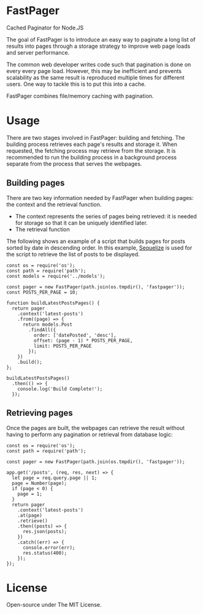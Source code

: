 # FastPager

Cached Paginator for Node.JS

The goal of FastPager is to introduce an easy way to paginate a long list of results into pages through a storage strategy to improve web page loads and server performance.

The common web developer writes code such that pagination is done on every every page load. However, this may be inefficient and prevents scalability as the same result is reproduced multiple times for different users. One way to tackle this is to put this into a cache. 

FastPager combines file/memory caching with pagination.

# Usage

There are two stages involved in FastPager: building and fetching. The building process retrieves each page's results and storage it. When requested, the fetching process may retrieve from the storage. It is recommended to run the building process in a background process separate from the process that serves the webpages. 

## Building pages

There are two key information needed by FastPager when building pages: the context and the retrieval function.

- The context represents the series of pages being retrieved: it is needed for storage so that it can be uniquely identified later.
- The retrieval function

The following shows an example of a script that builds pages for posts sorted by date in descending order. In this example, [Sequelize](http://docs.sequelizejs.com/) is used for the script to retrieve the list of posts to be displayed.
  
    const os = require('os');
    const path = require('path');
    const models = require('../models');

    const pager = new FastPager(path.join(os.tmpdir(), 'fastpager'));
    const POSTS_PER_PAGE = 10;
    
    function buildLatestPostsPages() {
      return pager
        .context('latest-posts')
        .from((page) => {
          return models.Post
            .findAll({
              order: ['datePosted', 'desc'],
              offset: (page - 1) * POSTS_PER_PAGE,
              limit: POSTS_PER_PAGE
            });
        })
        .build();
    };
    
    buildLatestPostsPages()
      .then(() => {
        console.log('Build Complete!');
      });
    
## Retrieving pages

Once the pages are built, the webpages can retrieve the result without having to perform any pagination or retrieval from database logic:

    const os = require('os');
    const path = require('path');

    const pager = new FastPager(path.join(os.tmpdir(), 'fastpager'));

    app.get('/posts', (req, res, next) => {
      let page = req.query.page || 1;
      page = Number(page);
      if (page < 0) {
        page = 1;
      }
      return pager
        .context('latest-posts')
        .at(page)
        .retrieve()
        .then((posts) => {
          res.json(posts);
        })
        .catch((err) => {
          console.error(err);
          res.status(400);
        });
    });

# License

Open-source under The MIT License.
